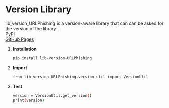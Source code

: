 # Version Library

lib_version_URLPhishing is a version-aware library that can can be asked for the version of the library. \
[PyPI](https://pypi.org/project/lib-version-urlphishing/) \
[GitHub Pages](https://remla24-team-15.github.io/lib-version/)

1. **Installation**
   ```bash
   pip install lib-version-URLPhishing

2. **Import**
   ```bash
   from lib_version_URLPhishing.version_util import VersionUtil

3. **Test**
   ```bash
   version = VersionUtil.get_version()
   print(version)

